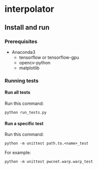 # interpolator

## Install and run

### Prerequisites

*   Anaconda3
    *   tensorflow or tensorflow-gpu
    *   opencv-python
    *   matplotlib
    
### Running tests

#### Run all tests

Run this command:

```
python run_tests.py
```

#### Run a specific test

Run this command:

```
python -m unittest path.to.<name>_test
```

For example:

```
python -m unittest pwcnet.warp.warp_test
```
